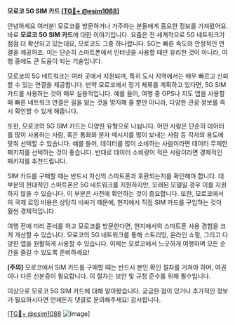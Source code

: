 **모로코 5G SIM 카드 [[TG💪+ @esim1088](https://t.me/s/esim1088)]**

안녕하세요 여러분! 모로코를 방문하거나 거주하는 분들에게 중요한 정보를 가져왔어요. 바로 **모로코 5G SIM 카드**에 대한 이야기입니다. 요즘은 전 세계적으로 5G 네트워크가 점점 더 확산되고 있는데요, 모로코도 그중 하나랍니다. 5G는 빠른 속도와 안정적인 연결을 제공하죠. 이는 단순히 스마트폰에서 인터넷을 사용할 때만 유리한 것이 아니라, 여행 중에도 큰 도움이 되는 기술입니다.

모로코의 5G 네트워크는 여러 곳에서 지원되며, 특히 도시 지역에서는 매우 빠르고 신뢰할 수 있는 연결을 제공합니다. 만약 모로코에서 장기 체류를 계획하고 있다면, 5G SIM 카드를 사용하는 것이 매우 실용적입니다. 예를 들어, 여행 중 GPS나 지도 앱을 사용할 때 빠른 네트워크 연결은 길을 잃는 것을 방지해 줄 뿐만 아니라, 다양한 관광 정보를 즉시 확인할 수 있게 해줍니다.

또한, 모로코의 5G SIM 카드는 다양한 유형으로 나뉩니다. 어떤 사람은 단순히 데이터를 많이 사용하는 사람, 혹은 통화와 문자 메시지를 많이 보내는 사람 등 각자의 용도에 맞춰 선택할 수 있습니다. 예를 들어, 데이터를 많이 소비하는 사람이라면 데이터 무제한 패키지를 선택하는 것이 좋습니다. 반대로 데이터 소비량이 적은 사람이라면 경제적인 패키지를 추천드립니다.

SIM 카드를 구매할 때는 반드시 자신의 스마트폰과 호환되는지를 확인해야 합니다. 대부분의 현대적인 스마트폰은 5G 네트워크를 지원하지만, 오래된 모델일 경우 이를 지원하지 않을 수 있습니다. 이 부분은 사전에 확인하는 것이 중요합니다. 또한, 모로코에서의 국제 로밍 비용은 상당히 비싸기 때문에, 현지에서 직접 SIM 카드를 구입하는 것이 훨씬 경제적입니다.

여행 전에 미리 준비를 하고 모로코를 방문한다면, 현지에서의 스마트폰 사용 경험을 크게 개선할 수 있습니다. 모로코의 5G 네트워크를 통해 스트리밍, 온라인 쇼핑, 그리고 다양한 앱을 원활하게 사용할 수 있습니다. 이제는 모로코에서 느긋하게 여행하며 모든 순간을 즐길 수 있도록 준비하세요!

**[주의]** 모로코에서 SIM 카드를 구매할 때는 반드시 본인 확인 절차를 거쳐야 하며, 여권이나 다른 신분증이 필요합니다. 이 절차는 보안 및 규정 준수를 위해 필수입니다.

이상으로 모로코 5G SIM 카드에 대해 알아봤습니다. 궁금한 점이 있거나 추가적인 정보가 필요하시다면 언제든지 댓글로 문의해주세요! 감사합니다. 

[[TG💪+ @esim1088](https://t.me/s/esim1088) ![Image](https://i.postimg.cc/Y0z9fWf4/image.png)]
